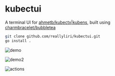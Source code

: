 # kubectui

A terminal UI for [ahmetb/kubectx|kubens](https://github.com/ahmetb/kubectx), built using [charmbracelet/bubbletea](https://github.com/charmbracelet/bubbletea)

```sh
git clone github.com/reallyliri/kubectui.git
go install .
```

![demo](https://i.imgur.com/Q5ziJXH.gif)

![demo2](https://i.imgur.com/k6aMH5U.gif)

![actions](https://i.imgur.com/4471dwl.png)
